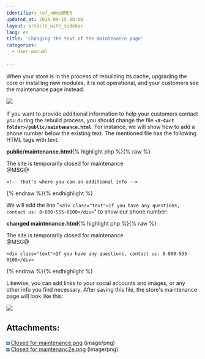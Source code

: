 ```yaml
---
identifier: ref_nWmpBME6
updated_at: 2015-09-15 00:00
layout: article_with_sidebar
lang: en
title: 'Changing the text of the maintenance page'
categories:
  - User manual

---
```



When your store is in the process of rebuilding its cache, upgrading the core or installing new modules, it is not operational, and your customers see the maintenance page instead:

![]({{site.baseurl}}/attachments/8750554/8719382.png?effects=drop-shadow)

If you want to provide additional information to help your customers contact you during the rebuild process, you should change the file **`<X-Cart folder>/public/maintenance.html`**. For instance, we will show how to add a phone number below the existing text. The mentioned file has the following HTML tags with text:

**public/maintenance.html**{% highlight php %}{% raw %}
<body class="maintenance">
  <div class="header"></div>
  <div class="container">
	  <div class="circle"><div id="img" class="img"></div></div>
    <div class="title">The site is temporarily closed for maintenance</div>
    <div class="text">@MSG@</div>

	<!-- that's where you can an additional info -->

  </div>
</body>
{% endraw %}{% endhighlight %}

We will add the line "`<div class="text">If you have any questions, contact us: 8-800-555-0100</div>`" to show our phone number:

**changed maintenance.html**{% highlight php %}{% raw %}
<body class="maintenance">
  <div class="header"></div>
  <div class="container">
	  <div class="circle"><div id="img" class="img"></div></div>
    <div class="title">The site is temporarily closed for maintenance</div>
    <div class="text">@MSG@</div>

	<div class="text">If you have any questions, contact us: 8-800-555-0100</div>

  </div>
</body>
{% endraw %}{% endhighlight %}

Likewise, you can add links to your social accounts and images, or any other info you find necessary. After saving this file, the store's maintenance page will look like this:

![]({{site.baseurl}}/attachments/8750554/8719383.png?effects=drop-shadow)

## Attachments:

![](images/icons/bullet_blue.gif) [Closed for maintenance.png]({{site.baseurl}}/attachments/8750554/8719382.png) (image/png)  
![](images/icons/bullet_blue.gif) [Closed for maintenanc2e.png]({{site.baseurl}}/attachments/8750554/8719383.png) (image/png)